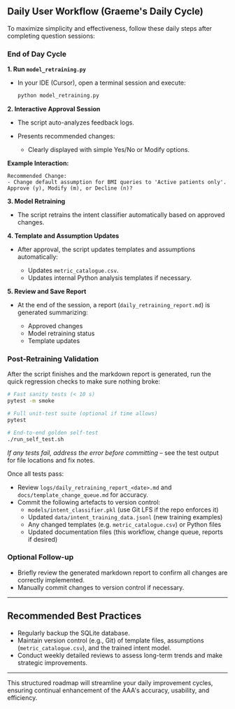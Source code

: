 ## Daily User Workflow (Graeme's Daily Cycle)

To maximize simplicity and effectiveness, follow these daily steps after completing question sessions:

### End of Day Cycle

**1. Run `model_retraining.py`**

* In your IDE (Cursor), open a terminal session and execute:

  ```bash
  python model_retraining.py
  ```

**2. Interactive Approval Session**

* The script auto-analyzes feedback logs.
* Presents recommended changes:

  * Clearly displayed with simple Yes/No or Modify options.

**Example Interaction:**

```
Recommended Change:
- Change default assumption for BMI queries to 'Active patients only'.
Approve (y), Modify (m), or Decline (n)?
```

**3. Model Retraining**

* The script retrains the intent classifier automatically based on approved changes.

**4. Template and Assumption Updates**

* After approval, the script updates templates and assumptions automatically:

  * Updates `metric_catalogue.csv`.
  * Updates internal Python analysis templates if necessary.

**5. Review and Save Report**

* At the end of the session, a report (`daily_retraining_report.md`) is generated summarizing:

  * Approved changes
  * Model retraining status
  * Template updates

### Post-Retraining Validation  

After the script finishes and the markdown report is generated, run the quick regression checks to make sure nothing broke:

```bash
# Fast sanity tests (< 10 s)
pytest -m smoke

# Full unit-test suite (optional if time allows)
pytest

# End-to-end golden self-test
./run_self_test.sh
```
*If any tests fail, address the error before committing* – see the test output for file locations and fix notes.

Once all tests pass:
* Review `logs/daily_retraining_report_<date>.md` and `docs/template_change_queue.md` for accuracy.
* Commit the following artefacts to version control:
  * `models/intent_classifier.pkl` (use Git LFS if the repo enforces it)
  * Updated `data/intent_training_data.jsonl` (new training examples)
  * Any changed templates (e.g. `metric_catalogue.csv`) or Python files
  * Updated documentation files (this workflow, change queue, reports if desired)

### Optional Follow-up

* Briefly review the generated markdown report to confirm all changes are correctly implemented.
* Manually commit changes to version control if necessary.

---

## Recommended Best Practices

* Regularly backup the SQLite database.
* Maintain version control (e.g., Git) of template files, assumptions (`metric_catalogue.csv`), and the trained intent model.
* Conduct weekly detailed reviews to assess long-term trends and make strategic improvements.

---

This structured roadmap will streamline your daily improvement cycles, ensuring continual enhancement of the AAA's accuracy, usability, and efficiency.
